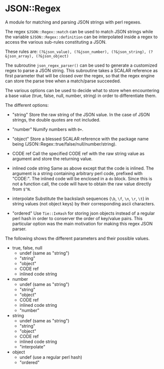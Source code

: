 
# JSON::Regex

A module for matching and parsing JSON strings with perl regexes.

The regex `$JSON::Regex::match` can be used to match JSON strings while the variable `$JSON::Regex::definition` can be interpolated inside a regex to access the various sub-rules constituting a JSON.

These rules are:
`(?&json_value), (?&json_number), (?&json_string), (?&json_array), (?&json_object)`


The subroutine `json_regex_parser()` can be used to generate a customized regex to parse a JSON string.
This subroutine takes a SCALAR reference as first parameter that will be closed over the regex, so that the regex engine can store the parse tree when a match/parse succeeded.

The various options can be used to decide what to store when encountering a base value (true, false, null, number, string) in order to differentiate them.

The different options:
- "string"
Store the raw string of the JSON value. In the case of JSON strings, the double quotes are not included.

- "number"
    Numify numbers with `0+`.

- "object"
    Store a blessed SCALAR reference with the package name being (JSON::Regex::true/false/null/number/string).

- CODE ref
    Call the specified CODE ref with the raw string value as argument and store the returning value.

- inlined code string
    Same as above except that the code is inlined. The argument is a string containing arbitrary perl code, prefixed with "CODE:". The inlined code will be enclosed in a `do` block. Since this is not a function call, the code will have to obtain the raw value directly from `$^N`.
 
- interpolate
    Substitute the backslash sequences (`\b`, `\f`, `\n`, `\r`, `\t`) in string values (not object keys) by their corresponding ascii characters.

- "ordered"
    Use `Tie::IxHash` for storing json objects instead of a regular perl hash in order to conserver the order of key/value pairs. This particular option was the main motivation for making this regex JSON parser.


The following shows the different parameters and their possible values.

- true, false, null
    - undef (same as "string")
    - "string"
    - "object"
    - CODE ref
    - inlined code string
- number
    - undef (same as "string")
    - "string"
    - "object"
    - CODE ref
    - inlined code string
    - "number"
- string
    - undef (same as "string")
    - "string"
    - "object"
    - CODE ref
    - inlined code string
    - "interpolate"
- object
    - undef (use a regular perl hash)
    - "ordered"


